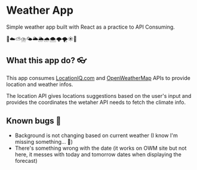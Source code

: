 # Weather App

Simple weather app built with React as a practice to API Consuming.

🌠☁️⛅⛈️🌤️🌥️🌦️🌧️🌨️🌩️🌪️☀️🍃

## What this app do? 👓

This app consumes [LocationIQ.com](https://locationiq.com/) and [OpenWeatherMap](https://openweathermap.org/) APIs to provide location and weather infos.

The location API gives locations suggestions based on the user's input and provides the coordinates the wetaher API needs to fetch the climate info.

## Known bugs 🐛

- Background is not changing based on current weather (I know I'm missing something... 🤔)
- There's something wrong with the date (it works on OWM site but not here, it messes with today and tomorrow dates when displaying the forecast)